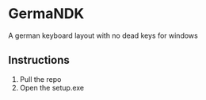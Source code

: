 # GermaNDK
A german keyboard layout with no dead keys for windows

## Instructions
1. Pull the repo
1. Open the setup.exe
